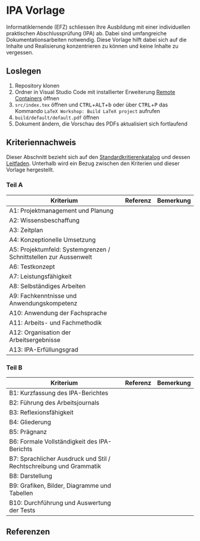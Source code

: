 # IPA Vorlage

Informatiklernende (EFZ) schliessen Ihre Ausbildung mit einer individuellen praktischen Abschlussprüfung (IPA) ab. Dabei sind umfangreiche Dokumentationsarbeiten notwendig. Diese Vorlage hilft dabei sich auf die Inhalte und Realisierung konzentrieren zu können und keine Inhalte zu vergessen.

## Loslegen
1. Repository klonen
1. Ordner in Visual Studio Code mit installierter Erweiterung [Remote Containers](https://marketplace.visualstudio.com/items?itemName=ms-vscode-remote.remote-containers) öffnen
1. `src/index.tex` öffnen und <kbd>CTRL</kbd>+<kbd>ALT</kbd>+<kbd>b</kbd> oder über <kbd>CTRL</kbd>+<kbd>P</kbd> das Kommando `LaTeX Workshop: Build LaTeX project` aufrufen
1. `build/default/default.pdf` öffnen
1. Dokument ändern, die Vorschau des PDFs aktualisiert sich fortlaufend

## Kriteriennachweis

Dieser Abschnitt bezieht sich auf den [Standardkritierenkatalog](https://pk19.ch/wp-content/uploads/2021/11/Kriterienkatalog-Standardkriterien_2022.pdf) und dessen [Leitfaden](https://pk19.ch/wp-content/uploads/2021/11/QV-Leitfaden_2022.pdf). Unterhalb wird ein Bezug zwischen den Kriterien und dieser Vorlage hergestellt.

### Teil A

| Kriterium | Referenz | Bemerkung |
|---|---|---|
| A1: Projektmanagement und Planung |   |   |
| A2: Wissensbeschaffung |   |   |
| A3: Zeitplan |   |   |
| A4: Konzeptionelle Umsetzung |   |   |
| A5: Projektumfeld: Systemgrenzen / Schnittstellen zur Aussenwelt |   |   |
| A6: Testkonzept |   |   |
| A7: Leistungsfähigkeit |   |   |
| A8: Selbständiges Arbeiten |   |   |
| A9: Fachkenntnisse und Anwendungskompetenz |   |   |
| A10: Anwendung der Fachsprache |   |   |
| A11: Arbeits- und Fachmethodik |   |   |
| A12: Organisation der Arbeitsergebnisse |   |   |
| A13: IPA-Erfüllungsgrad |   |   |

### Teil B

| Kriterium | Referenz | Bemerkung |
|---|---|---|
| B1: Kurzfassung des IPA-Berichtes |   |   |
| B2: Führung des Arbeitsjournals |   |   |
| B3: Reflexionsfähigkeit |   |   |
| B4: Gliederung |   |   |
| B5: Prägnanz |   |   |
| B6: Formale Vollständigkeit des IPA-Berichts |   |   |
| B7: Sprachlicher Ausdruck und Stil / Rechtschreibung und Grammatik |   |   |
| B8: Darstellung |   |   |
| B9: Grafiken, Bilder, Diagramme und Tabellen |   |   |
| B10: Durchführung und Auswertung der Tests |   |   |


## Referenzen

[1]: https://pk19.ch/wp-content/uploads/2021/11/Kriterienkatalog-Standardkriterien_2022.pdf
[2]: https://pk19.ch/wp-content/uploads/2021/11/QV-Leitfaden_2022.pdf
